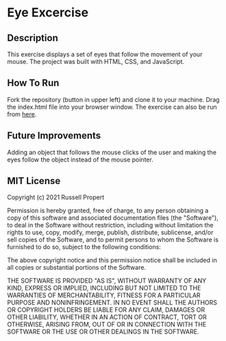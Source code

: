 # Eye Excercise

## Description
This exercise displays a set of eyes that follow the movement of your mouse. The project was built with HTML, CSS, and JavaScript.

## How To Run
Fork the repository (button in upper left) and clone it to your machine. Drag the index.html file into your browser window. The exercise can also be run from [here](https://russellpropert.github.io/eye-exercise/index.html).

## Future Improvements
Adding an object that follows the mouse clicks of the user and making the eyes follow the object instead of the mouse pointer.

## MIT License
Copyright (c) 2021 Russell Propert

Permission is hereby granted, free of charge, to any person obtaining a copy
of this software and associated documentation files (the "Software"), to deal
in the Software without restriction, including without limitation the rights
to use, copy, modify, merge, publish, distribute, sublicense, and/or sell
copies of the Software, and to permit persons to whom the Software is
furnished to do so, subject to the following conditions:

The above copyright notice and this permission notice shall be included in all
copies or substantial portions of the Software.

THE SOFTWARE IS PROVIDED "AS IS", WITHOUT WARRANTY OF ANY KIND, EXPRESS OR
IMPLIED, INCLUDING BUT NOT LIMITED TO THE WARRANTIES OF MERCHANTABILITY,
FITNESS FOR A PARTICULAR PURPOSE AND NONINFRINGEMENT. IN NO EVENT SHALL THE
AUTHORS OR COPYRIGHT HOLDERS BE LIABLE FOR ANY CLAIM, DAMAGES OR OTHER
LIABILITY, WHETHER IN AN ACTION OF CONTRACT, TORT OR OTHERWISE, ARISING FROM,
OUT OF OR IN CONNECTION WITH THE SOFTWARE OR THE USE OR OTHER DEALINGS IN THE
SOFTWARE.

